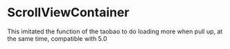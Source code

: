 # ScrollViewContainer
This imitated the function of the taobao to do  loading more when pull up,
at the same time, compatible with 5.0
